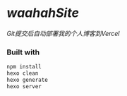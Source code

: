# *waahahSite*
*Git提交后自动部署我的个人博客到Vercel*

### Built with
```cmd
npm install
hexo clean
hexo generate
hexo server
```
